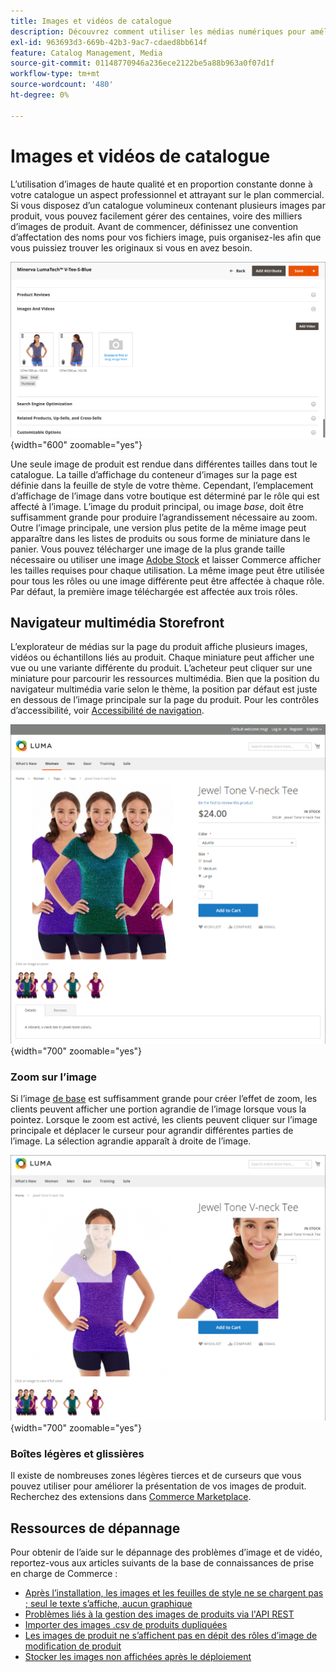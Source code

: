 ```yaml
---
title: Images et vidéos de catalogue
description: Découvrez comment utiliser les médias numériques pour améliorer vos pages de produits de catalogue et fournir des visuels à vos clients.
exl-id: 963693d3-669b-42b3-9ac7-cdaed8bb614f
feature: Catalog Management, Media
source-git-commit: 01148770946a236ece2122be5a88b963a0f07d1f
workflow-type: tm+mt
source-wordcount: '480'
ht-degree: 0%

---
```


# Images et vidéos de catalogue

L’utilisation d’images de haute qualité et en proportion constante donne à votre catalogue un aspect professionnel et attrayant sur le plan commercial. Si vous disposez d’un catalogue volumineux contenant plusieurs images par produit, vous pouvez facilement gérer des centaines, voire des milliers d’images de produit. Avant de commencer, définissez une convention d’affectation des noms pour vos fichiers image, puis organisez-les afin que vous puissiez trouver les originaux si vous en avez besoin.

![Images de produit](./assets/product-images-videos-swatch.png){width="600" zoomable="yes"}

Une seule image de produit est rendue dans différentes tailles dans tout le catalogue. La taille d’affichage du conteneur d’images sur la page est définie dans la feuille de style de votre thème. Cependant, l’emplacement d’affichage de l’image dans votre boutique est déterminé par le rôle qui est affecté à l’image. L’image du produit principal, ou image _base_, doit être suffisamment grande pour produire l’agrandissement nécessaire au zoom. Outre l’image principale, une version plus petite de la même image peut apparaître dans les listes de produits ou sous forme de miniature dans le panier. Vous pouvez télécharger une image de la plus grande taille nécessaire ou utiliser une image [Adobe Stock](../content-design/adobe-stock.md) et laisser Commerce afficher les tailles requises pour chaque utilisation. La même image peut être utilisée pour tous les rôles ou une image différente peut être affectée à chaque rôle. Par défaut, la première image téléchargée est affectée aux trois rôles.

## Navigateur multimédia Storefront

L’explorateur de médias sur la page du produit affiche plusieurs images, vidéos ou échantillons liés au produit. Chaque miniature peut afficher une vue ou une variante différente du produit. L’acheteur peut cliquer sur une miniature pour parcourir les ressources multimédia. Bien que la position du navigateur multimédia varie selon le thème, la position par défaut est juste en dessous de l’image principale sur la page du produit. Pour les contrôles d’accessibilité, voir [Accessibilité de navigation](../getting-started/navigation-accessibility.md).

![Navigateur multimédia Storefront](./assets/storefront-thumbnail-gallery.png){width="700" zoomable="yes"}

### Zoom sur l’image

Si l’image [de base](product-image.md) est suffisamment grande pour créer l’effet de zoom, les clients peuvent afficher une portion agrandie de l’image lorsque vous la pointez. Lorsque le zoom est activé, les clients peuvent cliquer sur l’image principale et déplacer le curseur pour agrandir différentes parties de l’image. La sélection agrandie apparaît à droite de l’image.

![Zoom sur l’image](./assets/storefront-image-zoom.png){width="700" zoomable="yes"}

### Boîtes légères et glissières

Il existe de nombreuses zones légères tierces et de curseurs que vous pouvez utiliser pour améliorer la présentation de vos images de produit. Recherchez des extensions dans [Commerce Marketplace](../getting-started/commerce-marketplace.md).

## Ressources de dépannage

Pour obtenir de l’aide sur le dépannage des problèmes d’image et de vidéo, reportez-vous aux articles suivants de la base de connaissances de prise en charge de Commerce :

- [Après l’installation, les images et les feuilles de style ne se chargent pas ; seul le texte s’affiche, aucun graphique ](https://experienceleague.adobe.com/docs/commerce-knowledge-base/kb/troubleshooting/storefront/after-installing-images-and-stylesheets-do-not-load-only-text-displays-no-graphics.html)
- [ Problèmes liés à la gestion des images de produits via l&#39;API REST](https://experienceleague.adobe.com/docs/commerce-knowledge-base/kb/support-tools/patches/v1-0-5/mdva-28763-magento-patch-issues-with-managing-product-images-via-rest-api.html)
- [Importer des images .csv de produits dupliquées](https://experienceleague.adobe.com/docs/commerce-knowledge-base/kb/support-tools/patches/v1-0-14/mdva-31969-magento-patch-import-products-.csv-images-duplicated.html)
- [ Les images de produit ne s’affichent pas en dépit des rôles d’image de modification de produit ](https://experienceleague.adobe.com/docs/commerce-knowledge-base/kb/troubleshooting/storefront/product-images-do-not-display-despite-product-edit-image-roles.html)
- [Stocker les images non affichées après le déploiement](https://experienceleague.adobe.com/docs/commerce-knowledge-base/kb/troubleshooting/storefront/store-images-not-displayed-after-deployment.html)
